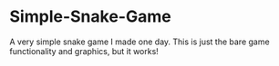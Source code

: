 # Simple-Snake-Game
A very simple snake game I made one day. This is just the bare game functionality and graphics, but it works!

